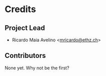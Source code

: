 # Credits

## Project Lead

* Ricardo Maia Avelino <<mricardo@ethz.ch>>

## Contributors

None yet. Why not be the first?
